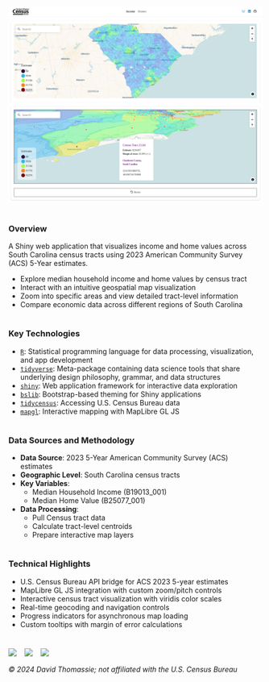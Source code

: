 <a href="https://david-thomassie.shinyapps.io/income-homes-sc"><img src="www/screenshot-1.png"></a>
<a href="https://david-thomassie.shinyapps.io/income-homes-sc"><img src="www/screenshot-2.png"></a>

#

### Overview

A Shiny web application that visualizes income and home values across South Carolina census tracts using 2023 American Community Survey (ACS) 5-Year estimates.

- Explore median household income and home values by census tract
- Interact with an intuitive geospatial map visualization
- Zoom into specific areas and view detailed tract-level information
- Compare economic data across different regions of South Carolina

#

### Key Technologies

- [`R`](https://www.r-project.org): Statistical programming language for data processing, visualization, and app development
- [`tidyverse`](https://www.tidyverse.org): Meta-package containing data science tools that share underlying design philosophy, grammar, and data structures
- [`shiny`](https://shiny.posit.co): Web application framework for interactive data exploration
- [`bslib`](https://rstudio.github.io/bslib): Bootstrap-based theming for Shiny applications
- [`tidycensus`](https://walker-data.com/tidycensus): Accessing U.S. Census Bureau data
- [`mapgl`](https://walker-data.com/mapgl): Interactive mapping with MapLibre GL JS

#

### Data Sources and Methodology

- **Data Source**: 2023 5-Year American Community Survey (ACS) estimates
- **Geographic Level**: South Carolina census tracts
- **Key Variables**:
  - Median Household Income (B19013_001)
  - Median Home Value (B25077_001)
- **Data Processing**: 
  - Pull Census tract data
  - Calculate tract-level centroids
  - Prepare interactive map layers

#

### Technical Highlights

- U.S. Census Bureau API bridge for ACS 2023 5-year estimates
- MapLibre GL JS integration with custom zoom/pitch controls
- Interactive census tract visualization with viridis color scales
- Real-time geocoding and navigation controls
- Progress indicators for asynchronous map loading
- Custom tooltips with margin of error calculations

#

<a href="https://bsky.app/profile/davidthomassie.bsky.social"><img src="https://raw.githubusercontent.com/FortAwesome/Font-Awesome/refs/heads/6.x/svgs/brands/bluesky.svg" width="20"></a>&nbsp;&nbsp;&nbsp;
<a href="https://www.linkedin.com/in/davidthomassie"><img src="https://raw.githubusercontent.com/FortAwesome/Font-Awesome/refs/heads/6.x/svgs/brands/linkedin.svg" width="20"></a>&nbsp;&nbsp;&nbsp;
<a href="https://github.com/davidthomassie"><img src="https://raw.githubusercontent.com/FortAwesome/Font-Awesome/refs/heads/6.x/svgs/brands/github.svg" width="20"></a>

*© 2024 David Thomassie; not affiliated with the U.S. Census Bureau*